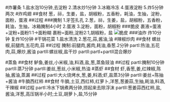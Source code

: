 #炸薯条
1.盐水泡10分钟,去淀粉
2.清水炒1分钟
3.冰箱冷冻
4.蛋液淀粉
5.炸5分钟两次
#炸鸡翅
##食材
葱，祘，生姜，盐，胡椒粉，五香粉，耗油，生抽，淀粉，面粉，蛋液
##过程
###腌制
1.牙签扎孔
2.葱，祘，生姜，盐，胡椒粉，五香粉，耗油，生抽，冰箱腌制4小时
2.蛋液
3.淀粉，面粉，胡椒粉
###脆皮
裹液=蛋液+淀粉+面粉1:1->面粉糊
裹粉=面粉,淀粉2:1,胡椒粉，盐
![脆皮](https://www.bilibili.com/video/BV1aE411s7XQ/)
###油炸
炸10分钟
复炸10分钟
#干锅花菜
1.盐水清洗
2.葱花,蒜,酱油,油
#辣椒炒肉
##食材
螺丝椒,前腿肉,五花肉,蒜
##过程
腌制:前腿肉,酱肉,耗油,香葱.2分钟
partI:热油,五花肉,蒜,爆炒,酱油
partII:螺丝椒,盐干炒
partII:partI+partII混合爆炒

#蒸鱼
##食材
鲈鱼,姜丝,小米椒,油,料酒,盐,葱,蒸鱼豉油
##过程
partI:腌制10分钟
partII:蒸7分钟
partII:姜丝,葱丝,小米椒,热油
#蒸虾
##食材
虾,香葱,姜,红辣椒,陈抽,酱油,蒸漏
##过程
partI:大火烧烤水,葱,姜,料酒;虾,盐蒸3分钟
partII:姜丝+陈抽+酱油
#牛腩西红柿
##食材
牛腩,土豆,西红柿,红萝卜,洋葱,葱姜蒜,生抽,耗油,料酒,干辣椒
##过程
partI:冷水下锅煮两分钟,捞起来去除浮沫
partII:葱姜蒜西红柿,盐,酱油,洋葱,高压锅半小时;土豆,胡萝卜,盐,15分钟
